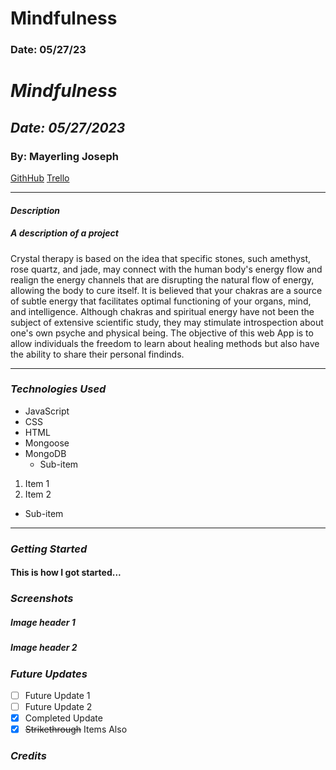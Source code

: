 # Mindfulness

### Date: 05/27/23

# **_Mindfulness_**

## **_Date: 05/27/2023_**

### By: Mayerling Joseph

[GithHub](https://github.com/mayerlingmj) [Trello](https://trello.com/)

---

#### **_Description_**

##### A description of a project

Crystal therapy is based on the idea that specific stones, such amethyst, rose quartz, and jade, may connect with the human body's energy flow and realign the energy channels that are disrupting the natural flow of energy, allowing the body to cure itself. It is believed that your chakras are a source of subtle energy that facilitates optimal functioning of your organs, mind, and intelligence. Although chakras and spiritual energy have not been the subject of extensive scientific study, they may stimulate introspection about one's own psyche and physical being. The objective of this web App is to allow individuals the freedom to learn about healing methods but also have the ability to share their personal findinds.

---

### **_Technologies Used_**

- JavaScript
- CSS
- HTML
- Mongoose
- MongoDB
  - Sub-item

1. Item 1
2. Item 2

- Sub-item

---

### **_Getting Started_**

#### This is how I got started...

### **_Screenshots_**

##### Image header 1

##### Image header 2

### **_Future Updates_**

- [ ] Future Update 1
- [ ] Future Update 2
- [x] Completed Update
- [x] ~~Strikethrough~~ Items Also

### **_Credits_**
